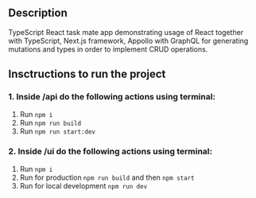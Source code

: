 ## Description

TypeScript React task mate app demonstrating usage of React together with TypeScript, Next.js framework, Appollo with GraphQL for generating mutations and types in order to implement CRUD operations.

## Insctructions to run the project

### 1. Inside /api do the following actions using terminal:
1. Run `npm i`
2. Run `npm run build`
3. Run `npm run start:dev`

### 2. Inside /ui do the following actions using terminal:
1. Run `npm i`
2. Run for production `npm run build` and then `npm start`
3. Run for local development `npm run dev`
